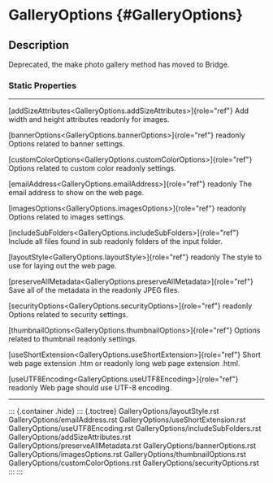 GalleryOptions {#GalleryOptions}
==============

Description
-----------

Deprecated, the make photo gallery method has moved to Bridge.

### Static Properties

  ------------------------------------------------------------------------- ---------------------------------
  [addSizeAttributes\<GalleryOptions.addSizeAttributes\>]{role="ref"}       Add width and height attributes
  readonly                                                                  for images.

  [bannerOptions\<GalleryOptions.bannerOptions\>]{role="ref"} readonly      Options related to banner
                                                                            settings.

  [customColorOptions\<GalleryOptions.customColorOptions\>]{role="ref"}     Options related to custom color
  readonly                                                                  settings.

  [emailAddress\<GalleryOptions.emailAddress\>]{role="ref"} readonly        The email address to show on the
                                                                            web page.

  [imagesOptions\<GalleryOptions.imagesOptions\>]{role="ref"} readonly      Options related to images
                                                                            settings.

  [includeSubFolders\<GalleryOptions.includeSubFolders\>]{role="ref"}       Include all files found in sub
  readonly                                                                  folders of the input folder.

  [layoutStyle\<GalleryOptions.layoutStyle\>]{role="ref"} readonly          The style to use for laying out
                                                                            the web page.

  [preserveAllMetadata\<GalleryOptions.preserveAllMetadata\>]{role="ref"}   Save all of the metadata in the
  readonly                                                                  JPEG files.

  [securityOptions\<GalleryOptions.securityOptions\>]{role="ref"} readonly  Options related to security
                                                                            settings.

  [thumbnailOptions\<GalleryOptions.thumbnailOptions\>]{role="ref"}         Options related to thumbnail
  readonly                                                                  settings.

  [useShortExtension\<GalleryOptions.useShortExtension\>]{role="ref"}       Short web page extension .htm or
  readonly                                                                  long web page extension .html.

  [useUTF8Encoding\<GalleryOptions.useUTF8Encoding\>]{role="ref"} readonly  Web page should use UTF-8
                                                                            encoding.
  ------------------------------------------------------------------------- ---------------------------------

::: {.container .hide}
::: {.toctree}
GalleryOptions/layoutStyle.rst GalleryOptions/emailAddress.rst
GalleryOptions/useShortExtension.rst GalleryOptions/useUTF8Encoding.rst
GalleryOptions/includeSubFolders.rst
GalleryOptions/addSizeAttributes.rst
GalleryOptions/preserveAllMetadata.rst GalleryOptions/bannerOptions.rst
GalleryOptions/imagesOptions.rst GalleryOptions/thumbnailOptions.rst
GalleryOptions/customColorOptions.rst GalleryOptions/securityOptions.rst
:::
:::
